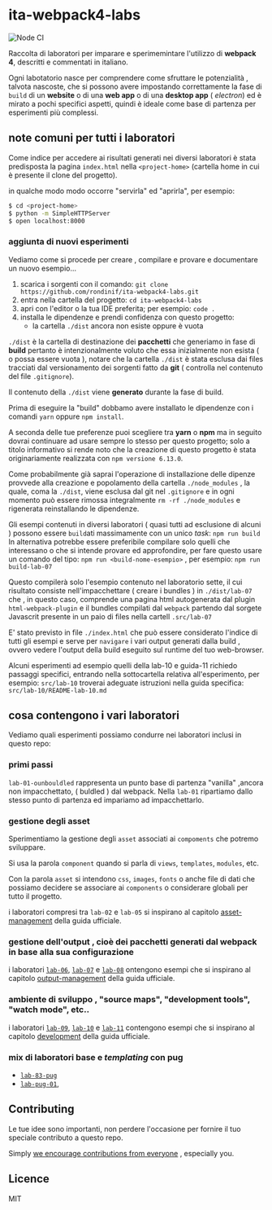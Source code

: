 <!-- 
ita-webpack4-labs 
webpack4 learning studies and experiments with accompanying notes in Italian
-->
# ita-webpack4-labs
![Node CI](https://github.com/rondinif/ita-webpack4-labs/workflows/Node%20CI/badge.svg?branch=master)
<!-- Learning labs  with accompanying notes in Italian to dive into webpack4 eco-system -->
Raccolta di laboratori per imparare e sperimemintare l'utilizzo di **webpack 4**, descritti e commentati in italiano.

Ogni labotatorio nasce per comprendere come sfruttare le potenzialità , talvota nascoste, che si possono avere impostando correttamente la fase di `build` di un **website** o di una **web app** o di una **desktop app** ( *electron*) ed è mirato a pochi specifici aspetti, quindi è ideale come base di partenza per esperimenti più complessi.

<!--
## perchè 
[##TODO] descrivere qui perchè è stato creato e pubblicato questo repo.

## come
[##TODO] descrivere qui come è strutturato questo progetto e come è possibile utilizzarlo per provare e comprendere meglio il funzionamento e le potenzialità di webpack relativamente agli argomenti trattati.

in particolare spiegare la gestione delle dipendenze che non viene fatta per ogni singolo 
laboratorio come si trattasse di sub-module ma viene fatta globalmente in quanto 
questo è un unico progetto strutturato in diversi laboratori 
-->

## note comuni per tutti i laboratori
Come indice per accedere ai risultati generati nei diversi laboratori è stata predisposta la pagina 
`index.html` nella `<project-home>` (cartella home in cui è presente il clone del progetto). 

in qualche modo modo occorre "servirla" ed "aprirla",
per esempio:
``` bash 
$ cd <project-home>
$ python -m SimpleHTTPServer
$ open localhost:8000
```

### aggiunta di nuovi esperimenti
Vediamo come si procede per creare , compilare e provare e documentare un nuovo esempio...

1. scarica i sorgenti con il comando: `git clone https://github.com/rondinif/ita-webpack4-labs.git` 
2. entra nella cartella del progetto: `cd ita-webpack4-labs` 
3. apri con l'editor o la tua IDE preferita; per esempio:  `code .`
4. installa le dipendenze e prendi confidenza con questo progetto: 
    - la cartella `./dist` ancora non esiste oppure è vuota

`./dist` è la cartella di destinazione dei **pacchetti** che generiamo in fase di **build** pertanto  è intenzionalmente voluto che essa inizialmente non esista ( o possa essere vuota ), notare che la cartella `./dist` è stata esclusa dai files tracciati dal versionamento dei sorgenti fatto da **git** ( controlla nel contenuto del file `.gitignore`). 

Il contenuto della `./dist` viene **generato** durante la fase di build.

Prima di eseguire la "build"  dobbamo avere installato le dipendenze con i comandi `yarn` oppure `npm install`. 

A seconda delle tue preferenze puoi scegliere tra **yarn**  o **npm**  ma in seguito dovrai continuare ad usare sempre lo stesso per questo progetto; solo a titolo informativo si rende noto che la creazione di questo progetto è stata originariamente realizzata con `npm versione 6.13.0`. 

Come probabilmente già saprai l'operazione di installazione delle dipenze provvede alla creazione e popolamento della cartella `./node_modules` , la quale,  coma la `./dist`,  viene  esclusa dal git nel `.gitignore` e in ogni momento può essere rimossa integralmente `rm -rf ./node_modules` e rigenerata reinstallando le dipendenze. 

Gli esempi contenuti in diversi laboratori ( quasi tutti ad esclusione di alcuni ) possono essere `build`ati massimamente con un unico *task*: 
 `npm run build` 
In alternativa potrebbe essere preferibile compilare solo quelli che interessano o che si intende provare ed approfondire, per fare questo usare un comando del tipo: `npm run <build-nome-esempio>`
 , per esempio: 
  `npm run build-lab-07` 

Questo compilerà solo l'esempio contenuto nel laboratorio sette, il cui risultato consiste nell'impacchettare ( creare i bundles ) in `./dist/lab-07` che , in questo caso, comprende una pagina html autogenerata dal plugin `html-webpack-plugin` e il bundles compilati dal `webpack` partendo dal sorgete Javascrit presente in un paio di files nella cartell `.src/lab-07`

E' stato previsto in file `./index.html` che può essere considerato l'indice di tutti gli esempi e serve per `navigare` i vari output generati dalla build , ovvero vedere l'output della build eseguito sul runtime del tuo web-browser.

Alcuni esperimenti ad esempio quelli della lab-10 e guida-11 richiedo passaggi specifici, entrando nella sottocartella relativa all'esperimento, per esempio: `src/lab-10` troverai adeguate istruzioni nella guida specifica: `src/lab-10/README-lab-10.md`

## cosa contengono i vari laboratori
Vediamo quali esperimenti possiamo condurre nei laboratori inclusi in questo repo:

### primi passi
`lab-01-ounbouldled` rappresenta un punto base di partenza "vanilla" ,ancora non  impacchettato, ( buldled ) dal webpack. Nella `lab-01` ripartiamo dallo stesso punto di partenza ed impariamo ad impacchettarlo.

### gestione degli asset 
Sperimentiamo la gestione degli `asset` associati ai `compoments` che potremo sviluppare.

Si usa la parola `component` quando si parla di  `views`, `templates`, `modules`, etc.

Con la parola `asset` si intendono `css`, `images`, `fonts` o anche file di dati che possiamo decidere se associare ai `components` o considerare globali per tutto il progetto.

i laboratori compresi tra `lab-02` e `lab-05` si inspirano al capitolo [asset-management](https://webpack.js.org/guides/asset-management/) della guida ufficiale.

### gestione dell'output , cioè dei pacchetti generati dal webpack in base alla sua configurazione 
i laboratori [`lab-06`](https://github.com/rondinif/ita-webpack4-labs/tree/master/src/lab-06), [`lab-07`](https://github.com/rondinif/ita-webpack4-labs/tree/master/src/lab-07) e [`lab-08`](https://github.com/rondinif/ita-webpack4-labs/tree/master/src/lab-08) ontengono esempi che si inspirano al capitolo [output-management](https://webpack.js.org/guides/output-management/) della guida ufficiale.

### ambiente di sviluppo , "source maps", "development tools", "watch mode", etc..
i laboratori [`lab-09`](https://github.com/rondinif/ita-webpack4-labs/tree/master/src/lab-09), [`lab-10`](https://github.com/rondinif/ita-webpack4-labs/tree/master/src/lab-10) e [`lab-11`](https://github.com/rondinif/ita-webpack4-labs/tree/master/src/lab-11) contengono esempi che si inspirano al capitolo [development](https://webpack.js.org/guides/development/) della guida ufficiale.

### mix di laboratori base e *templating* con **pug**
-  [`lab-83-pug`](https://github.com/rondinif/ita-webpack4-labs/tree/master/src/lab-83-pug)
-  [`lab-pug-01`](https://github.com/rondinif/ita-webpack4-labs/tree/master/src/lab-pug-01),

## Contributing 
Le tue idee sono importanti, non perdere l'occasione per fornire il tuo speciale contributo a questo repo.  

Simply [we encourage contributions from everyone](https://github.com/rondinif/ita-webpack4-labs/blob/master/.github/CONTRIBUTING.md) , especially you.

## Licence 
MIT
